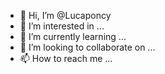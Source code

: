 - 👋 Hi, I’m @Lucaponcy
- 👀 I’m interested in ...
- 🌱 I’m currently learning ...
- 💞️ I’m looking to collaborate on ...
- 📫 How to reach me ...

<!---
Lucaponcy/Lucaponcy is a ✨ special ✨ repository because its `README.md` (this file) appears on your GitHub profile.
You can click the Preview link to take a look at your changes.
--->
